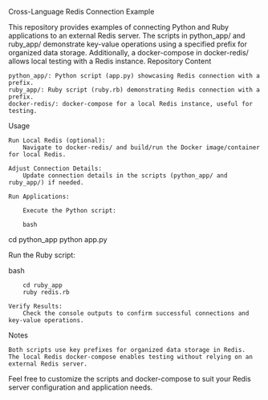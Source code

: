 Cross-Language Redis Connection Example

This repository provides examples of connecting Python and Ruby applications to an external Redis server. The scripts in python_app/ and ruby_app/ demonstrate key-value operations using a specified prefix for organized data storage. Additionally, a docker-compose in docker-redis/ allows local testing with a Redis instance.
Repository Content

    python_app/: Python script (app.py) showcasing Redis connection with a prefix.
    ruby_app/: Ruby script (ruby.rb) demonstrating Redis connection with a prefix.
    docker-redis/: docker-compose for a local Redis instance, useful for testing.

Usage

    Run Local Redis (optional):
        Navigate to docker-redis/ and build/run the Docker image/container for local Redis.

    Adjust Connection Details:
        Update connection details in the scripts (python_app/ and ruby_app/) if needed.

    Run Applications:

        Execute the Python script:

        bash

cd python_app
python app.py

Run the Ruby script:

bash

        cd ruby_app
        ruby redis.rb

    Verify Results:
        Check the console outputs to confirm successful connections and key-value operations.

Notes

    Both scripts use key prefixes for organized data storage in Redis.
    The local Redis docker-compose enables testing without relying on an external Redis server.

Feel free to customize the scripts and docker-compose to suit your Redis server configuration and application needs.